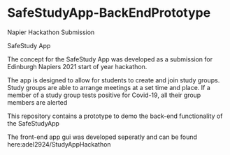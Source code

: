 # SafeStudyApp-BackEndPrototype
Napier Hackathon Submission

SafeStudy App

The concept for the SafeStudy App was developed as a submission for Edinburgh Napiers 2021 start of year hackathon.

The app is designed to allow for students to create and join study groups.
Study groups are able to arrange meetings at a set time and place.
If a member of a study group tests positive for Covid-19, all their group members are alerted

This repository contains a prototype to demo the back-end functionality of the SafeStudyApp

The front-end app gui was developed seperatly and can be found here:adel2924/StudyAppHackathon
